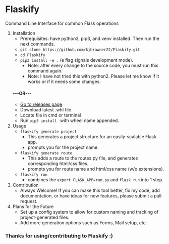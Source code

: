 # Flaskify
Command Line Interface for common Flask operations

1. Installation
	- Prerequisites: have python3, pip3, and venv installed. Then run the next commands.
	- `git clone https://github.com/kjbrawner22/Flaskify.git`
	- `cd Flaskify`
	- `pip3 install -e .` (e flag signals development mode).
		- Note: after every change to the source code, you must run this command again.
		- Note: I have not tried this with python2. Please let me know if it works or if it needs some changes.
	#### ---OR---
	- [Go to releases page](https://github.com/kjbrawner22/Flaskify/releases/tag/0.1.dev1)
	- Download latest .whl file
	- Locate file in cmd or terminal
	- Run `pip3 install ` with wheel name appended.
2. Usage
	- `flaskify generate project`
		- This generates a project structure for an easily-scalable Flask app.
		- prompts you for the project name.
	- `flaskify generate route`
		- This adds a route to the routes.py file, and generates corresponding html/css files.
		- prompts you for route name and html/css name (w/o extensions).
	- `flaskify run`
		- combines the `export FLASK_APP=run.py` and `flask run` into 1 step.
3. Contribution
	- Always Welcome! If you can make this tool better, fix my code, add documentation, or have ideas for new features, please submit a pull request.
4. Plans for the Future
	- Set up a config system to allow for custom naming and tracking of project-generated files.
	- Add more generation options such as Forms, Mail setup, etc.

### Thanks for using/contributing to Flaskify :)
